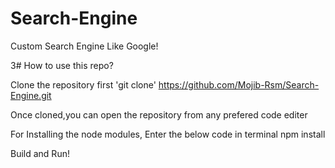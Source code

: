 # Search-Engine
Custom Search Engine Like Google!



3# How to use this repo?

Clone the repository first 'git clone' https://github.com/Mojib-Rsm/Search-Engine.git

Once cloned,you can open the repository from any prefered code editer

For Installing the node modules, Enter the below code in terminal
npm install 

Build and Run!
